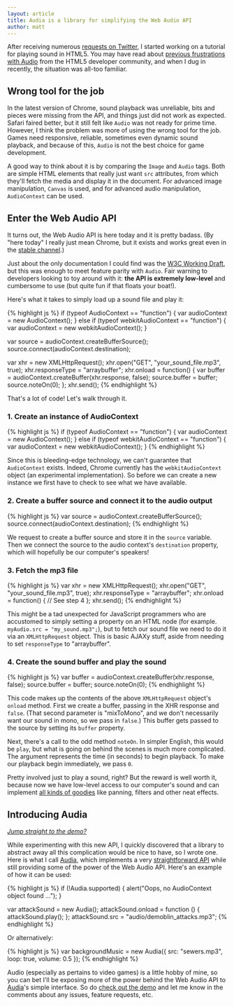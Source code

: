```yaml
---
layout: article
title: Audia is a library for simplifying the Web Audio API
author: matt
---
```

After receiving numerous [requests on Twitter][1], I started working on a tutorial for playing sound in HTML5. You may have read about [previous frustrations with Audio][2] from the HTML5 developer community, and when I dug in recently, the situation was all-too familiar.

## Wrong tool for the job

In the latest version of Chrome, sound playback was unreliable, bits and pieces were missing from the API, and things just did not work as expected. Safari faired better, but it still felt like `Audio` was not ready for prime time. However, I think the problem was more of using the wrong tool for the job. Games need responsive, reliable, sometimes even dynamic sound playback, and because of this, `Audio` is not the best choice for game development.

A good way to think about it is by comparing the `Image` and `Audio` tags. Both are simple HTML elements that really just want `src` attributes, from which they'll fetch the media and display it in the document. For advanced image manipulation, `Canvas` is used, and for advanced audio manipulation, `AudioContext` can be used.

## Enter the Web Audio API

It turns out, the Web Audio API is here today and it is pretty badass. (By "here today" I really just mean Chrome, but it exists and works great even in the [stable channel][3].)

Just about the only documentation I could find was the [W3C Working Draft][4], but this was enough to meet feature parity with `Audio`. Fair warning to developers looking to toy around with it: **the API is extremely low-level** and cumbersome to use (but quite fun if that floats your boat!).

Here's what it takes to simply load up a sound file and play it:

{% highlight js %}
if (typeof AudioContext == "function") {
	var audioContext = new AudioContext();
} else if (typeof webkitAudioContext == "function") {
	var audioContext = new webkitAudioContext();
}

var source = audioContext.createBufferSource();
source.connect(audioContext.destination);

var xhr = new XMLHttpRequest();
xhr.open("GET", "your_sound_file.mp3", true);
xhr.responseType = "arraybuffer";
xhr.onload = function() {
	var buffer = audioContext.createBuffer(xhr.response, false);
	source.buffer = buffer;
	source.noteOn(0);
};
xhr.send();
{% endhighlight %}

That's a lot of code! Let's walk through it.

### 1. Create an instance of AudioContext

{% highlight js %}
if (typeof AudioContext == "function") {
	var audioContext = new AudioContext();
} else if (typeof webkitAudioContext == "function") {
	var audioContext = new webkitAudioContext();
}
{% endhighlight %}

Since this is bleeding-edge technology, we can't guarantee that `AudioContext` exists. Indeed, Chrome currently has the `webkitAudioContext` object (an experimental implementation). So before we can create a new instance we first have to check to see what we have available.

### 2. Create a buffer source and connect it to the audio output

{% highlight js %}
var source = audioContext.createBufferSource();
source.connect(audioContext.destination);
{% endhighlight %}

We request to create a buffer source and store it in the `source` variable. Then we connect the source to the audio context's `destination` property, which will hopefully be our computer's speakers!

### 3. Fetch the mp3 file

{% highlight js %}
var xhr = new XMLHttpRequest();
xhr.open("GET", "your_sound_file.mp3", true);
xhr.responseType = "arraybuffer";
xhr.onload = function() {
	// See step 4
};
xhr.send();
{% endhighlight %}

This might be a tad unexpected for JavaScript programmers who are accustomed to simply setting a property on an HTML node (for example. `myAudio.src = "my_sound.mp3";`), but to fetch our sound file we need to do it via an `XMLHttpRequest` object. This is basic AJAXy stuff, aside from needing to set `responseType` to "arraybuffer".

### 4. Create the sound buffer and play the sound

{% highlight js %}
var buffer = audioContext.createBuffer(xhr.response, false);
source.buffer = buffer;
source.noteOn(0);
{% endhighlight %}

This code makes up the contents of the above `XMLHttpRequest` object's `onload` method. First we create a buffer, passing in the XHR response and `false`. (That second parameter is "mixToMono", and we don't necessarily want our sound in mono, so we pass in `false`.) This buffer gets passed to the source by setting its `buffer` property.

Next, there's a call to the odd method `noteOn`. In simpler English, this would be `play`, but what is going on behind the scenes is much more complicated. The argument represents the time (in seconds) to begin playback. To make our playback begin immediately, we pass `0`.

Pretty involved just to play a sound, right? But the reward is well worth it, because now we have low-level access to our computer's sound and can implement [all kinds of goodies][5] like panning, filters and other neat effects.

## Introducing Audia

_[Jump straight to the demo?][6]_

While experimenting with this new API, I quickly discovered that a library to abstract away all this complication would be nice to have, so I wrote one. Here is what I call [Audia][7], which implements a very [straightforward API][8] while still providing some of the power of the Web Audio API. Here's an example of how it can be used:

{% highlight js %}
if (!Audia.supported) {
	alert("Oops, no AudioContext object found ...");
}

var attackSound = new Audia();
attackSound.onload = function () {
	attackSound.play();
};
attackSound.src = "audio/demoblin_attacks.mp3";
{% endhighlight %}

Or alternatively:

{% highlight js %}
var backgroundMusic = new Audia({
	src: "sewers.mp3",
	loop: true,
	volume: 0.5
});
{% endhighlight %}

Audio (especially as pertains to video games) is a little hobby of mine, so you can bet I'll be exposing more of the power behind the Web Audio API to [Audia][7]'s simple interface. So do [check out the demo][6] and let me know in the comments about any issues, feature requests, etc.

[1]: https://twitter.com/#!/lostdecadegames
[2]: http://www.phoboslab.org/log/2011/03/the-state-of-html5-audio
[3]: http://www.chromium.org/getting-involved/dev-channel
[4]: https://dvcs.w3.org/hg/audio/raw-file/tip/webaudio/specification.html
[5]: http://chromium.googlecode.com/svn/trunk/samples/audio/
[6]: /demos/audia/examples/
[7]: https://github.com/richtaur/audia
[8]: https://github.com/richtaur/audia#readme

